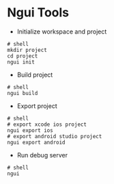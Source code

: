 # Ngui Tools

* Initialize workspace and project

```shell
# shell
mkdir project
cd project
ngui init
```

* Build project

```shell
# shell
ngui build
```

* Export project

```shell
# shell
# export xcode ios project
ngui export ios
# export android studio project
ngui export android
```

* Run debug server

```shell
# shell
ngui
```
